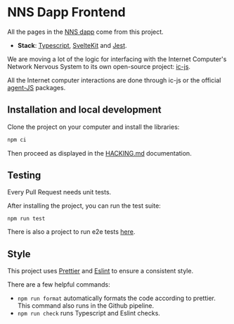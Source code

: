 # NNS Dapp Frontend

All the pages in the [NNS dapp](https://nns.ic0.app/) come from this project.

- **Stack**: [Typescript](https://www.typescriptlang.org/), [SvelteKit](https://kit.svelte.dev/) and [Jest](https://jestjs.io/).

We are moving a lot of the logic for interfacing with the Internet Computer's Network Nervous System to its own open-source project: [ic-js](https://github.com/dfinity/ic-js).

All the Internet computer interactions are done through ic-js or the official [agent-JS](https://github.com/dfinity/agent-js) packages.

## Installation and local development

Clone the project on your computer and install the libraries:

```bash
npm ci
```

Then proceed as displayed in the [HACKING.md](/HACKING.md) documentation.

## Testing

Every Pull Request needs unit tests.

After installing the project, you can run the test suite:

```
npm run test
```

There is also a project to run e2e tests [here](../e2e-tests/README.md).

## Style

This project uses [Prettier](https://prettier.io/) and [Eslint](https://eslint.org/) to ensure a consistent style.

There are a few helpful commands:

- `npm run format` automatically formats the code according to prettier. This command also runs in the Github pipeline.
- `npm run check` runs Typescript and Eslint checks.
